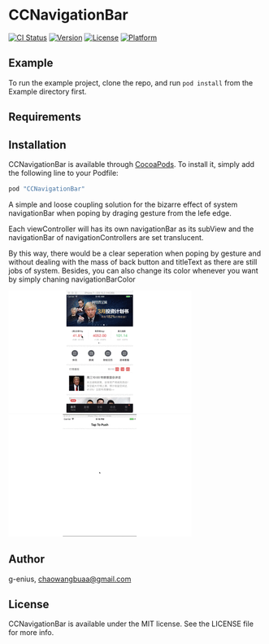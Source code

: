 # CCNavigationBar

[![CI Status](http://img.shields.io/travis/g-enius/CCNavigationBar.svg?style=flat)](https://travis-ci.org/g-enius/CCNavigationBar)
[![Version](https://img.shields.io/cocoapods/v/CCNavigationBar.svg?style=flat)](http://cocoapods.org/pods/CCNavigationBar)
[![License](https://img.shields.io/cocoapods/l/CCNavigationBar.svg?style=flat)](http://cocoapods.org/pods/CCNavigationBar)
[![Platform](https://img.shields.io/cocoapods/p/CCNavigationBar.svg?style=flat)](http://cocoapods.org/pods/CCNavigationBar)

## Example

To run the example project, clone the repo, and run `pod install` from the Example directory first.

## Requirements

## Installation

CCNavigationBar is available through [CocoaPods](http://cocoapods.org). To install
it, simply add the following line to your Podfile:

```ruby
pod "CCNavigationBar"
```
A simple and loose coupling solution for the bizarre effect of system navigationBar when poping by draging gesture from the lefe edge.

Each viewController will has its own navigationBar as its subView and the navigationBar of navigationControllers are set translucent.

By this way, there would be a clear seperation when poping by gesture and without dealing with the mass of back button and titleText as there are still jobs of system. Besides, you can also change its color whenever you want by simply chaning navigationBarColor

![alt tag](https://github.com/g-enius/CCNavigationBar/blob/master/CCNavigationBar_hideBarDemo.gif)
![alt tag](https://github.com/g-enius/CCNavigationBar/blob/master/demo.gif)

## Author

g-enius, chaowangbuaa@gmail.com

## License

CCNavigationBar is available under the MIT license. See the LICENSE file for more info.
